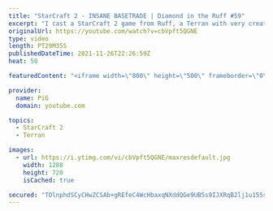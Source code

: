 ```yaml
---
title: "StarCraft 2 - INSANE BASETRADE | Diamond in the Ruff #59"
excerpt: "I cast a StarCraft 2 game from Ruff, a Terran with very creative gameplay. How will he ruff up his Zerg opponent? Seriously this game started off being a strange TvZ unlike other ones, and then the base trade LOL  💎 Diamond in the Ruff: https://www.youtube.com/playlist?list=PLFUDU8AOevUfdEq20wYq8Sm9z3sc1yn0l"
originalUrl: https://youtube.com/watch?v=cbVpft5QGNE
type: video
length: PT29M35S
publishedDateTime: 2021-11-26T22:26:59Z
heat: 50

featuredContent: "<iframe width=\"800\" height=\"500\" frameborder=\"0\" src=\"https://www.youtube.com/embed/cbVpft5QGNE\" allow=\"accelerometer; autoplay; encrypted-media; gyroscope; picture-in-picture\" allowfullscreen></iframe>"

provider:
  name: PiG
  domain: youtube.com

topics:
  - StarCraft 2
  - Terran

images:
  - url: https://i.ytimg.com/vi/cbVpft5QGNE/maxresdefault.jpg
    width: 1280
    height: 720
    isCached: true

secured: "TOlnphdSCyCHwZCSAb+gREfeC4WcHbaxqNXddQGe9UB5s9IJXRqB2lj1u155s7yKMTiVArLJhg1ErGGPkxZIZk0LM+wtVZVwnzrRMSvYeTS7JGX2v51vsC1HfLm1Z1mIs27Uz3fzJAbZJrC4dByQzr9ElLWiQwBuqlpzEOep3W+kliNPmMQct17OzTS/vsBOaShfl3DebPAyjL6HsjqlCCiDS9FfjN7SgTUMg2hjReu10tYwXF9iNjTDnZsnXxZeS0Enjye7/sJdfkl1wlgM20JOyvloXXMLdzw6GiweIicl9xnpHvixBccG+qy9Ap9wXwi8GYysY81D4+eZnzvc40tXpT5EsHzTGbQcfczqRD2Wv4F6Jy3UhlvGmXe2kwWjupYqJMpmUNeH82QTQLOgMCA7tcYQBysq9OCHYq8jE/c=;YCPxvqdmPcaydziyzAqAMw=="
---
```


